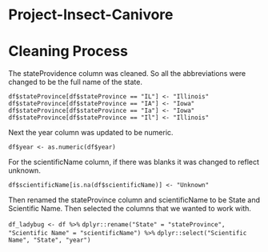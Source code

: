 # Project-Insect-Canivore

# Cleaning Process
The stateProvidence column was cleaned. So all the abbreviations were changed to be the full name of the state. 
```
df$stateProvince[df$stateProvince == "IL"] <- "Illinois"
df$stateProvince[df$stateProvince == "IA"] <- "Iowa"
df$stateProvince[df$stateProvince == "Ia"] <- "Iowa"
df$stateProvince[df$stateProvince == "Il"] <- "Illinois"
```

Next the year column was updated to be numeric.

`df$year <- as.numeric(df$year)`

For the scientificName column, if there was blanks it was changed to reflect unknown. 

`df$scientificName[is.na(df$scientificName)] <- "Unknown"`

Then renamed the stateProvince column and scientificName to be State and Scientific Name. Then selected the columns that we wanted to work with.

`df_ladybug <- df %>%`
  `dplyr::rename("State" = "stateProvince",`
                `"Scientific Name" = "scientificName") %>%`
  `dplyr::select("Scientific Name", "State", "year")`


